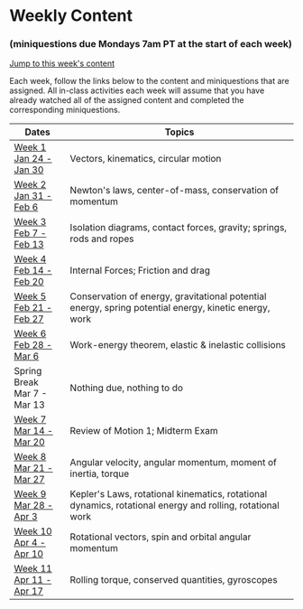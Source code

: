 # Weekly Content 
### (miniquestions due Mondays 7am PT at the start of each week)

[Jump to this week's content](#bottom)

Each week, follow the links below to the content and miniquestions that are assigned. All in-class activities each week will assume that you have already watched all of the assigned content and completed the corresponding miniquestions.

Dates | Topics
----- | -------
[Week 1 <br> Jan 24 - Jan 30](week1) |Vectors, kinematics, circular motion
[Week 2 <br> Jan 31 - Feb 6](week2) |  Newton's laws, center-of-mass, conservation of momentum
[Week 3 <br> Feb 7 - Feb 13](week3) |  Isolation diagrams, contact forces, gravity; springs, rods and ropes
[Week 4 <br>  Feb 14 - Feb 20](week4) |  Internal Forces; Friction and drag
[Week 5 <br> Feb 21 - Feb 27](week5) | Conservation of energy, gravitational potential energy, spring potential energy, kinetic energy, work
[Week 6 <br>  Feb 28 - Mar 6](week6) |  Work-energy theorem, elastic & inelastic collisions
Spring Break <br>  Mar 7 - Mar 13 | Nothing due, nothing to do
[Week 7 <br>  Mar 14 - Mar 20](week7) |  Review of Motion 1; Midterm Exam
[Week 8 <br>  Mar 21 - Mar 27](week8) |  Angular velocity, angular momentum, moment of inertia, torque
[Week 9 <br>  Mar 28 - Apr 3](week9) |  Kepler's Laws, rotational kinematics, rotational dynamics, rotational energy and rolling, rotational work
[Week 10 <br> Apr 4 - Apr 10](week10) | Rotational vectors, spin and orbital angular momentum
[Week 11 <br> Apr 11 - Apr 17](week11) | Rolling torque, conserved quantities, gyroscopes

<br>

<br>

<br>

<a id="bottom"></a>